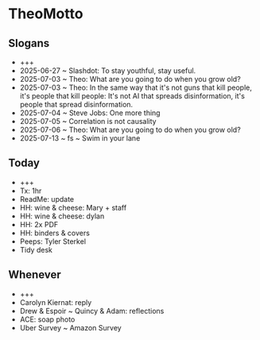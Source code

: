 # TheoMotto

## Slogans

* +++
* 2025-06-27 ~ Slashdot: To stay youthful, stay useful.
* 2025-07-03 ~ Theo: What are you going to do when you grow old?
* 2025-07-03 ~ Theo: In the same way that it's not guns that kill people, it's people that kill people: It's not AI that spreads disinformation, it's people that spread disinformation.
* 2025-07-04 ~ Steve Jobs: One more thing
* 2025-07-05 ~ Correlation is not causality
* 2025-07-06 ~ Theo: What are you going to do when you grow old?
* 2025-07-13 ~ fs ~ Swim in your lane
## Today

* +++
* Tx: 1hr
* ReadMe: update
* HH: wine & cheese: Mary + staff
* HH: wine & cheese: dylan
* HH: 2x PDF
* HH: binders & covers
* Peeps: Tyler Sterkel
* Tidy desk


## Whenever

* +++
* Carolyn Kiernat: reply
* Drew & Espoir ~ Quincy & Adam: reflections
* ACE: soap photo
* Uber Survey ~ Amazon Survey
